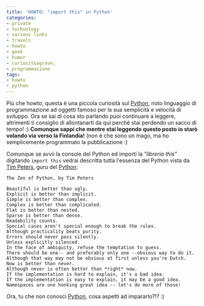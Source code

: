 ```yaml
---
title: 'HOWTO: "import this" in Python'
categories:
- private
- technology
- various links
- travels
- howto
- geek
- humor
- curiosit&agrave;
- programmazione
tags:
- howto
- python
---
```

Più che howto, questa è una piccola curiosità sul
[Python](http://www.python.org), noto linguaggio di programmazione ad oggetti
famoso per la sua semplicità e velocità di sviluppo. Ora se sai di cosa sto
parlando puoi continuare a leggere, altrimenti ti consiglio di allontanarti da
qui perché stai perdendo un sacco di tempo! :) **Comunque sappi che mentre
stai leggendo questo posto io starò volando via verso la Finlandia!** (non è
che sono un mago, ma ho semplicemente programmato la pubblicazione :)

Comunque se avvii la console del Python ed importi la _"libreria this"_
digitando `import this` vedrai descritta tutta l'essenza del Python vista
da [Tim Peters](http://c2.com/cgi/wiki?TimPeters), guru del
[Python](http://www.python.org):

```
The Zen of Python, by Tim Peters

Beautiful is better than ugly.
Explicit is better than implicit.
Simple is better than complex.
Complex is better than complicated.
Flat is better than nested.
Sparse is better than dense.
Readability counts.
Special cases aren't special enough to break the rules.
Although practicality beats purity.
Errors should never pass silently.
Unless explicitly silenced.
In the face of ambiguity, refuse the temptation to guess.
There should be one-- and preferably only one --obvious way to do it.
Although that way may not be obvious at first unless you're Dutch.
Now is better than never.
Although never is often better than *right* now.
If the implementation is hard to explain, it's a bad idea.
If the implementation is easy to explain, it may be a good idea.
Namespaces are one honking great idea -- let's do more of those!
```

Ora, tu che non conosci [Python](http://www.python.org), cosa aspetti ad
impararlo?!? :)